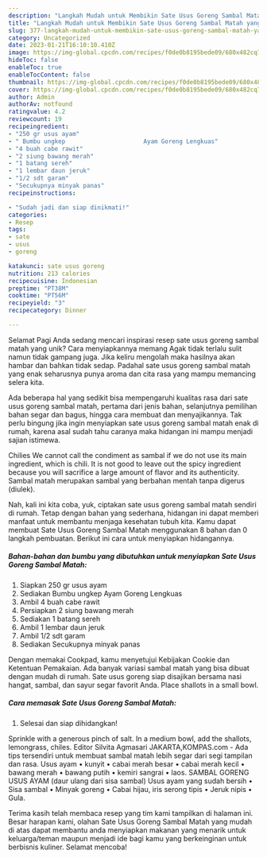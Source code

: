 ```yaml
---
description: "Langkah Mudah untuk Membikin Sate Usus Goreng Sambal Matah yang Lezat Sekali, Enak"
title: "Langkah Mudah untuk Membikin Sate Usus Goreng Sambal Matah yang Lezat Sekali, Enak"
slug: 377-langkah-mudah-untuk-membikin-sate-usus-goreng-sambal-matah-yang-lezat-sekali-enak
category: Uncategorized
date: 2023-01-21T16:10:10.410Z
image: https://img-global.cpcdn.com/recipes/f0de0b8195bede09/680x482cq70/sate-usus-goreng-sambal-matah-foto-resep-utama.jpg
hideToc: false
enableToc: true
enableTocContent: false
thumbnail: https://img-global.cpcdn.com/recipes/f0de0b8195bede09/680x482cq70/sate-usus-goreng-sambal-matah-foto-resep-utama.jpg
cover: https://img-global.cpcdn.com/recipes/f0de0b8195bede09/680x482cq70/sate-usus-goreng-sambal-matah-foto-resep-utama.jpg
author: Admin
authorAv: notfound
ratingvalue: 4.2
reviewcount: 19
recipeingredient:
- "250 gr usus ayam"
- " Bumbu ungkep                      Ayam Goreng Lengkuas"
- "4 buah cabe rawit"
- "2 siung bawang merah"
- "1 batang sereh"
- "1 lembar daun jeruk"
- "1/2 sdt garam"
- "Secukupnya minyak panas"
recipeinstructions:

- "Sudah jadi dan siap dinikmati!"
categories:
- Resep
tags:
- sate
- usus
- goreng

katakunci: sate usus goreng 
nutrition: 213 calories
recipecuisine: Indonesian
preptime: "PT38M"
cooktime: "PT56M"
recipeyield: "3"
recipecategory: Dinner

---
```



Selamat Pagi Anda sedang mencari inspirasi resep sate usus goreng sambal matah yang unik? Cara menyiapkannya memang Agak tidak terlalu sulit namun tidak gampang juga. Jika keliru mengolah maka hasilnya akan hambar dan bahkan tidak sedap. Padahal sate usus goreng sambal matah yang enak seharusnya punya aroma dan cita rasa yang mampu memancing selera kita.


Ada beberapa hal yang sedikit bisa mempengaruhi kualitas rasa dari sate usus goreng sambal matah, pertama dari jenis bahan, selanjutnya pemilihan bahan segar dan bagus, hingga cara membuat dan menyajikannya. Tak perlu bingung jika ingin menyiapkan sate usus goreng sambal matah enak di rumah, karena asal sudah tahu caranya maka hidangan ini mampu menjadi sajian istimewa.

Chilies We cannot call the condiment as sambal if we do not use its main ingredient, which is chili. It is not good to leave out the spicy ingredient because you will sacrifice a large amount of flavor and its authenticity. Sambal matah merupakan sambal yang berbahan mentah tanpa digerus (diulek).


Nah, kali ini kita coba, yuk, ciptakan sate usus goreng sambal matah sendiri di rumah. Tetap dengan bahan yang sederhana, hidangan ini dapat memberi manfaat untuk membantu menjaga kesehatan tubuh kita. Kamu dapat membuat Sate Usus Goreng Sambal Matah menggunakan 8 bahan dan 0 langkah pembuatan. Berikut ini cara untuk menyiapkan hidangannya.

<!--inarticleads1-->

##### Bahan-bahan dan bumbu yang dibutuhkan untuk menyiapkan Sate Usus Goreng Sambal Matah:

1. Siapkan 250 gr usus ayam
1. Sediakan  Bumbu ungkep                      Ayam Goreng Lengkuas
1. Ambil 4 buah cabe rawit
1. Persiapkan 2 siung bawang merah
1. Sediakan 1 batang sereh
1. Ambil 1 lembar daun jeruk
1. Ambil 1/2 sdt garam
1. Sediakan Secukupnya minyak panas


Dengan memakai Cookpad, kamu menyetujui Kebijakan Cookie dan Ketentuan Pemakaian. Ada banyak variasi sambal matah yang bisa dibuat dengan mudah di rumah. Sate usus goreng siap disajikan bersama nasi hangat, sambal, dan sayur segar favorit Anda. Place shallots in a small bowl. 

<!--inarticleads2-->

##### Cara memasak Sate Usus Goreng Sambal Matah:


1. Selesai dan siap dihidangkan!

Sprinkle with a generous pinch of salt. In a medium bowl, add the shallots, lemongrass, chiles. Editor Silvita Agmasari JAKARTA,KOMPAS.com - Ada tips tersendiri untuk membuat sambal matah lebih segar dari segi tampilan dan rasa. Usus ayam • kunyit • cabai merah besar • cabai merah kecil • bawang merah • bawang putih • kemiri sangrai • laos. SAMBAL GORENG USUS AYAM (daur ulang dari sisa sambal) Usus ayam yang sudah bersih • Sisa sambal • Minyak goreng • Cabai hijau, iris serong tipis • Jeruk nipis • Gula. 

Terima kasih telah membaca resep yang tim kami tampilkan di halaman ini. Besar harapan kami, olahan Sate Usus Goreng Sambal Matah yang mudah di atas dapat membantu anda menyiapkan makanan yang menarik untuk keluarga/teman maupun menjadi ide bagi kamu yang berkeinginan untuk berbisnis kuliner. Selamat mencoba!
